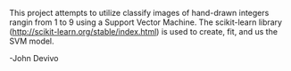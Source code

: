 This project attempts to utilize classify images of hand-drawn integers rangin from 1 to 9 using a Support Vector Machine.
The scikit-learn library (http://scikit-learn.org/stable/index.html) is used to create, fit, and us the SVM model.

-John Devivo
